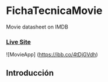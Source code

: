# FichaTecnicaMovie
  Movie datasheet on IMDB
 
### [Live Site](https://ebdatasheetmovie.netlify.app/)
![MovieApp] (https://ibb.co/4tDjGVdh)
## Introducción
